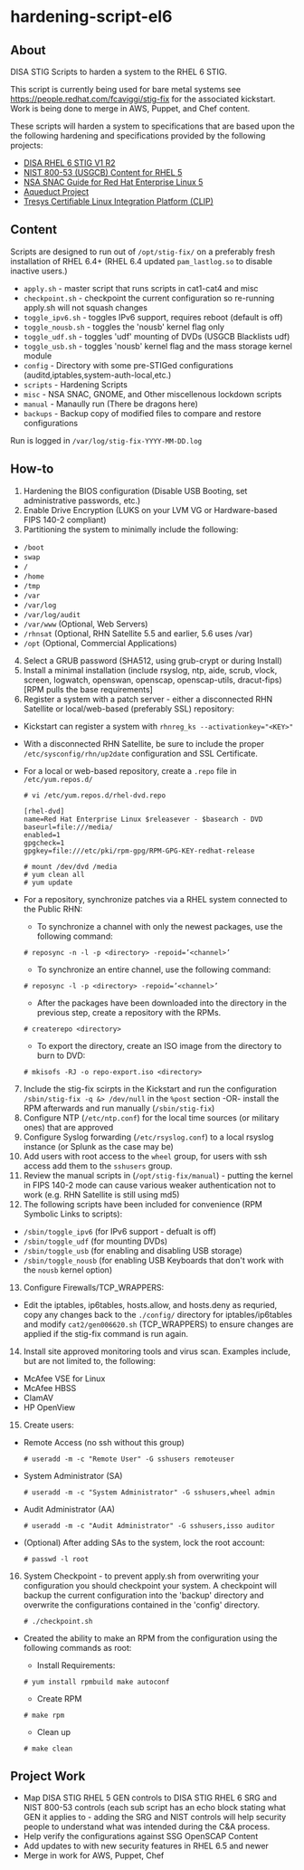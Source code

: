 # hardening-script-el6

## About

DISA STIG Scripts to harden a system to the RHEL 6 STIG.

This script is currently being used for bare metal systems
see https://people.redhat.com/fcaviggi/stig-fix for the 
associated kickstart. Work is being done to merge in AWS,
Puppet, and Chef content.

These scripts will harden a system to specifications that
are based upon the the following hardening and specifications
provided by the following projects:

* [DISA RHEL 6 STIG V1 R2](http://iase.disa.mil/stigs/os/unix/red_hat.html)
* [NIST 800-53 (USGCB) Content for RHEL 5](http://usgcb.nist.gov/usgcb/rhel_content.html)
* [NSA SNAC Guide for Red Hat Enterprise Linux 5](http://www.nsa.gov/ia/_files/os/redhat/NSA_RHEL_5_GUIDE_v4.2.pdf)
* [Aqueduct Project](https://fedorahosted.org/aqueduct)
* [Tresys Certifiable Linux Integration Platform (CLIP)](http://oss.tresys.com/projects/clip)
     
## Content

Scripts are designed to run out of ```/opt/stig-fix/``` on a preferably fresh
installation of RHEL 6.4+ (RHEL 6.4 updated ```pam_lastlog.so``` to disable 
inactive users.)

* ```apply.sh``` - master script that runs scripts in cat1-cat4 and misc
* ```checkpoint.sh``` - checkpoint the current configuration so re-running apply.sh will not squash changes
* ```toggle_ipv6.sh``` - toggles IPv6 support, requires reboot (default is off)
* ```toggle_nousb.sh``` - toggles the 'nousb' kernel flag only
* ```toggle_udf.sh``` - toggles 'udf' mounting of DVDs (USGCB Blacklists udf) 
* ```toggle_usb.sh``` - toggles 'nousb' kernel flag and the mass storage kernel module
* ```config``` - Directory with some pre-STIGed configurations (auditd,iptables,system-auth-local,etc.) 
* ```scripts``` - Hardening Scripts
* ```misc``` - NSA SNAC, GNOME, and Other miscellenous lockdown scripts
* ```manual``` - Manaully run (There be dragons here)
* ```backups``` - Backup copy of modified files to compare and restore configurations

Run is logged in ```/var/log/stig-fix-YYYY-MM-DD.log```

## How-to
1. Hardening the BIOS configuration (Disable USB Booting, set administrative passwords, etc.)
2. Enable Drive Encryption (LUKS on your LVM VG or Hardware-based FIPS 140-2 compliant)
3. Partitioning the system to minimally include the following:
  * ```/boot```
  * ```swap```
  * ```/```
  * ```/home```
  * ```/tmp```
  * ```/var```
  * ```/var/log```
  * ```/var/log/audit```
  * ```/var/www``` (Optional, Web Servers)
  * ```/rhnsat``` (Optional, RHN Satellite 5.5 and earlier, 5.6 uses /var)
  * ```/opt``` (Optional, Commercial Applications)
4. Select a GRUB password (SHA512, using grub-crypt or during Install)
5. Install a minimal installation (include rsyslog, ntp, aide, scrub, vlock, screen, logwatch, openswan, openscap, openscap-utils, dracut-fips) [RPM pulls the base requirements]
6. Register a system with a patch server - either a disconnected RHN Satellite or local/web-based (preferably SSL) repository:
  * Kickstart can register a system with ```rhnreg_ks --activationkey="<KEY>"```
  * With a disconnected RHN Satellite, be sure to include the proper ```/etc/sysconfig/rhn/up2date``` configuration and SSL Certificate.
  * For a local or web-based repository, create a ```.repo``` file in ```/etc/yum.repos.d/```

    ```
    # vi /etc/yum.repos.d/rhel-dvd.repo
                                  
    [rhel-dvd]
    name=Red Hat Enterprise Linux $releasever - $basearch - DVD
    baseurl=file:///media/
    enabled=1
    gpgcheck=1
    gpgkey=file:///etc/pki/rpm-gpg/RPM-GPG-KEY-redhat-release
    
    # mount /dev/dvd /media
    # yum clean all
    # yum update
    ```

  * For a repository, synchronize patches via a RHEL system connected to the Public RHN:
    * To synchronize a channel with only the newest packages, use the following command:

    ``` 
    # reposync -n -l -p <directory> -repoid=’<channel>’
    ```

    * To synchronize an entire channel, use the following command:

    ```
    # reposync -l -p <directory> -repoid=’<channel>’
    ```

    * After the packages have been downloaded into the directory in the previous step, create a repository with the RPMs.

    ```
    # createrepo <directory>
    ```

    * To export the directory, create an ISO image from the directory to burn to DVD:

    ```
    # mkisofs -RJ -o repo-export.iso <directory>
    ```

7. Include the stig-fix scirpts in the Kickstart and run the configuration ```/sbin/stig-fix -q &> /dev/null``` in the ```%post``` section -OR- install the RPM afterwards and run manually (```/sbin/stig-fix```)
8. Configure NTP (```/etc/ntp.conf```) for the local time sources (or military ones) that are approved
9. Configure Syslog forwarding (```/etc/rsyslog.conf```) to a local rsyslog instance (or Splunk as the case may be)
10. Add users with root access to the ```wheel``` group, for users with ssh access add them to the ```sshusers``` group.
11. Review the manual scripts in (```/opt/stig-fix/manual```) - putting the kernel in FIPS 140-2 mode can cause various weaker authentication not to work (e.g. RHN Satellite is still using md5)
12. The following scripts have been included for convenience (RPM Symbolic Links to scripts):
  * ```/sbin/toggle_ipv6``` (for IPv6 support - defualt is off)
  * ```/sbin/toggle_udf``` (for mounting DVDs)
  * ```/sbin/toggle_usb``` (for enabling and disabling USB storage)
  * ```/sbin/toggle_nousb``` (for enabling USB Keyboards that don't work with the ```nousb``` kernel option)
13. Configure Firewalls/TCP_WRAPPERS:
  * Edit the iptables, ip6tables, hosts.allow, and hosts.deny as requried, copy any changes back to the ```./config/``` directory for iptables/ip6tables and modify ```cat2/gen006620.sh``` (TCP_WRAPPERS) to ensure changes are applied if the stig-fix command is run again.
14. Install site approved monitoring tools and virus scan. Examples include, but are not limited to, the following:
  * McAfee VSE for Linux
  * McAfee HBSS
  * ClamAV
  * HP OpenView
15. Create users:
  * Remote Access (no ssh without this group)

    ```
    # useradd -m -c "Remote User" -G sshusers remoteuser
    ```

  * System Administrator (SA)

    ```
    # useradd -m -c "System Administrator" -G sshusers,wheel admin
    ```

  * Audit Administrator (AA)

    ```
    # useradd -m -c "Audit Administrator" -G sshusers,isso auditor
    ```

  * (Optional) After adding SAs to the system, lock the root account:

    ```
    # passwd -l root
    ```

16. System Checkpoint - to prevent apply.sh from overwriting your configuration you should checkpoint your system. A checkpoint will backup the current configuration into the 'backup' directory and overwrite the configurations contained in the 'config' directory.

    ```
    # ./checkpoint.sh
    ```

  * Created the ability to make an RPM from the configuration using the following commands as root:
    * Install Requirements:

    ```
    # yum install rpmbuild make autoconf
    ```

    * Create RPM

    ```
    # make rpm
    ```

    * Clean up

    ```
    # make clean
    ```

## Project Work

* Map DISA STIG RHEL 5 GEN controls to DISA STIG RHEL 6 SRG and NIST 800-53 controls (each sub script has an echo block stating what GEN it applies to - adding the SRG and NIST controls will help security people to understand what was intended during the C&A process.
* Help verify the configurations against SSG OpenSCAP Content
* Add updates to with new security features in RHEL 6.5 and newer
* Merge in work for AWS, Puppet, Chef
